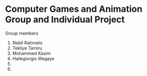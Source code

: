 # Computer Games and Animation Group and Individual Project

Group members

1. Nebil Rahmeto
2. Tekliye Tamiru
3. Mohammed Kasim
4. Hailegiorgis Wagaye
5.
6.
